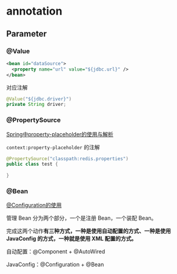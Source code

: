 # annotation

## Parameter

### @Value

```xml
<bean id="dataSource">
  <property name="url" value="${jdbc.url}" />
</bean>
```

对应注解

```java
@Value("${jdbc.driver}")
private String driver;
```

### @PropertySource

[Spring中property-placeholder的使用与解析](https://www.cnblogs.com/leftthen/p/5615066.html)

`context:property-placeholder` 的注解

```java
@PropertySource("classpath:redis.properties")
public class test {
    
}
```

### @Bean

[@Configuration的使用](https://www.cnblogs.com/duanxz/p/7493276.html)

管理 Bean 分为两个部分，一个是注册 Bean，一个装配 Bean。

完成这两个动作**有三种方式，一种是使用自动配置的方式、一种是使用 JavaConfig 的方式，一种就是使用 XML 配置的方式。**

自动配置：@Component + @AutoWired

JavaConfig：@Configuration + @Bean



